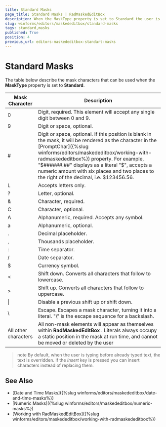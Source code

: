 ```yaml
---
title: Standard Masks
page_title: Standard Masks | RadMaskedEditBox
description: When the MaskType property is set to Standard the user is allowed to enter digits, letters, special characters.
slug: winforms/editors/maskededitbox/standard-masks
tags: standard,masks
published: True
position: 4
previous_url: editors-maskededitbox-standart-masks
---
```


# Standard Masks

The table below describe the mask characters that can be used when the __MaskType__ property is set to __Standard__.

| __Mask Character__ | __Description__ |
|----|----|
|0|Digit, required. This element will accept any single digit between 0 and 9.|
|9|Digit or space, optional.|
|#|Digit or space, optional. If this position is blank in the mask, it will be rendered as the character in the [PromptChar]({%slug winforms/editors/maskededitbox/working-with-radmaskededitbox%}) property. For example, "$######.##" displays as a literal "$", accepts a numeric amount with six places and two places to the right of the decimal, i.e. $123456.56.|
|L|Accepts letters only.|
|?|Letter, optional.|
|&|Character, required.|
|C|Character, optional.|
|A|Alphanumeric, required. Accepts any symbol.|
|a|Alphanumeric, optional.|
|.|Decimal placeholder.|
|,|Thousands placeholder.|
|:|Time separator.|
|/|Date separator.|
|$|Currency symbol.|
|<|Shift down. Converts all characters that follow to lowercase.|
|>|Shift up. Converts all characters that follow to uppercase.|
| \| |Disable a previous shift up or shift down.|
| \\ |Escape. Escapes a mask character, turning it into a literal. "\\" is the escape sequence for a backslash.|
|All other characters|All non-mask elements will appear as themselves within __RadMaskedEditBox__ . Literals always occupy a static position in the mask at run time, and cannot be moved or deleted by the user|

>note By default, when the user is typing before already typed text, the text is overridden. If the *Insert* key is pressed you can insert characters instead of replacing them.
>

## See Also

* [Date and Time Masks]({%slug winforms/editors/maskededitbox/date-and-time-masks%})
* [Numeric Masks]({%slug winforms/editors/maskededitbox/numeric-masks%})
* [Working with RadMaskedEditBox]({%slug winforms/editors/maskededitbox/working-with-radmaskededitbox%})
